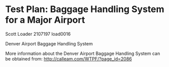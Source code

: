 Test Plan: Baggage Handling System for a Major Airport
======================================================

Scott Loader
2107197
load0016

Denver Airport Baggage Handling System

More information about the Denver Airport Baggage Handling System can be obtained from: http://calleam.com/WTPF/?page_id=2086
